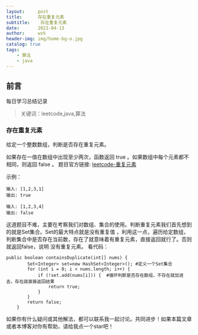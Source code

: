 ```yaml
---
layout:     post
title:     	存在重复元素
subtitle:    存在重复元素
date:       2021-04-13
author:     wzk
header-img: img/home-bg-o.jpg
catalog: true
tags:
    - 算法
    - java
---
```


## 前言

每日学习总结记录


>关键词：leetcode,java,算法

### 存在重复元素
给定一个整数数组，判断是否存在重复元素。

如果存在一值在数组中出现至少两次，函数返回 true 。如果数组中每个元素都不相同，则返回 false 。
题目官方链接:
[leetcode-重复元素](https://leetcode-cn.com/problems/isomorphic-strings)

示例：
```
输入: [1,2,3,1]
输出: true

输入: [1,2,3,4]
输出: false
```
这道题目不难，主要在考察我们对数组、集合的使用。判断重复元素我们首先想到的就是Set集合。Set的最大特点就是没有重复值
，利用这一点，遍历给定数组，判断集合中是否存在当前数，存在了就意味着有重复元素，直接返回就行了。否则就返回false，说明
没有重复元素。
看代码：
```
public boolean containsDuplicate(int[] nums) {
        Set<Integer> set=new HashSet<Integer>(); #定义一个Set集合
		for (int i = 0; i < nums.length; i++) { 
			if (!set.add(nums[i])) {  #循环判断是否存在数组，不存在就加进去，存在就直接返回结果
				return true;
			}
		}
        return false;
    }
```
如果你有什么疑问或其他解法，都可以联系我一起讨论。共同进步！如果本篇文章或者本博客对你有帮助，请给我点一个star吧！




 

